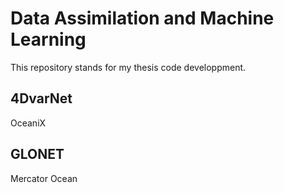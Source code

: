 # Data Assimilation and Machine Learning
This repository stands for my thesis code developpment.
## 4DvarNet
OceaniX
## GLONET
Mercator Ocean
